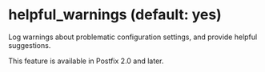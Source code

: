 # helpful_warnings (default: yes)

Log warnings about problematic configuration settings, and provide
helpful suggestions.




This feature is available in Postfix 2.0 and later.



